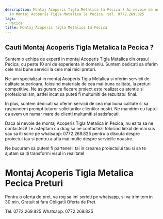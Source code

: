 ```yaml
---
description: Montaj Acoperis Tigla Metalica la Pecica ? Ai nevoie de un profesionist
  in Montaj Acoperis Tigla Metalica la Pecica. tel. 0772.269.825
tags:
- Pecica
title: Montaj Acoperis Tigla Metalica In Pecica
---
```



## Cauti Montaj Acoperis Tigla Metalica la Pecica ?

Suntem o echipa de experti in montaj Acoperis Tigla Metalica din orasul Pecica, cu peste 10 ani de experienta in domeniu. Suntem dedicati sa oferim cele mai bune servicii la cele mai mici preturi.

Ne-am specializat in montaj Acoperis Tigla Metalica si oferim servicii de calitate superioara, folosind materiale de cea mai buna calitate, la preturi competitive. Ne asiguram ca fiecare proiect este realizat cu atentie si profesionalism, astfel incat sa puteti fi multumiti de rezultatul final.

In plus, suntem dedicati sa oferim servicii de cea mai buna calitate si sa raspundem prompt tuturor solicitarilor clientilor nostri. Ne mandrim cu faptul ca avem un numar mare de clienti multumiti si satisfacuti.

Daca ai nevoie de montaj Acoperis Tigla Metalica in Pecica, nu ezita sa ne contactezi! Te asteptam cu drag sa ne contactezi folosind linkul de mai sus sau sa iti scrie pe whatsapp: 0772.269.825 pentru a discuta despre proiectul tau si pentru a afla mai multe despre serviciile noastre. 

Ne bucuram sa putem fi partenerii tai in crearea proiectului tau si sa te ajutam sa iti transformi visul in realitate!

# Montaj Acoperis Tigla Metalica Pecica Preturi
Pentru o oferta de pret, va rog sa imi scrieti pe whatsapp, si va trimitem in 30 min, Gratuit si fara Obligatii Oferta de Pret.

Tel. 0772.269.825
Whatsapp. 0772.269.825